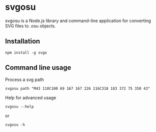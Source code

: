 # svgosu
svgosu is a Node.js library and command-line application for converting SVG files to .osu objects.
## Installation
```
npm install -g svgo
```
## Command line usage
Process a svg path
```
svgosu path "M43 110C100 69 167 167 226 116C318 183 372 75 350 43"
```
Help for advanced usage
```
svgosu --help
```
or
```
svgosu -h
```

